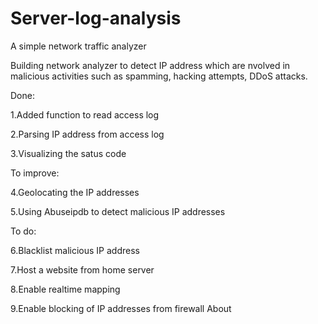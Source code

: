 # Server-log-analysis

A simple network traffic analyzer

Building network analyzer to detect IP address which are nvolved in malicious activities such as spamming, hacking attempts, DDoS attacks.

Done:

1.Added function to read access log

2.Parsing IP address from access log

3.Visualizing the satus code

To improve:

4.Geolocating the IP addresses

5.Using Abuseipdb to detect malicious IP addresses

To do:

6.Blacklist malicious IP address

7.Host a website from home server

8.Enable realtime mapping

9.Enable blocking of IP addresses from firewall
About

